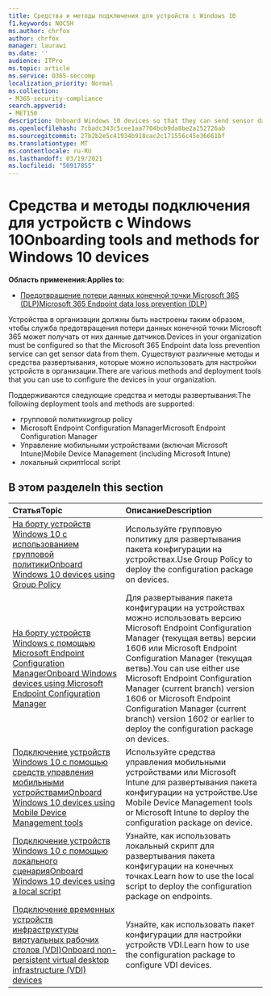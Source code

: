 ```yaml
---
title: Средства и методы подключения для устройств с Windows 10
f1.keywords: NOCSH
ms.author: chrfox
author: chrfox
manager: laurawi
ms.date: ''
audience: ITPro
ms.topic: article
ms.service: O365-seccomp
localization_priority: Normal
ms.collection:
- M365-security-compliance
search.appverid:
- MET150
description: Onboard Windows 10 devices so that they can send sensor data to the Microsoft 365 Compliance solutions
ms.openlocfilehash: 7cbadc343c5cee1aa7704bcb9da8be2a152726ab
ms.sourcegitcommit: 27b2b2e5c41934b918cac2c171556c45e36661bf
ms.translationtype: MT
ms.contentlocale: ru-RU
ms.lasthandoff: 03/19/2021
ms.locfileid: "50917855"
---
```

# <a name="onboarding-tools-and-methods-for-windows-10-devices"></a><span data-ttu-id="005fd-103">Средства и методы подключения для устройств с Windows 10</span><span class="sxs-lookup"><span data-stu-id="005fd-103">Onboarding tools and methods for Windows 10 devices</span></span>

<span data-ttu-id="005fd-104">**Область применения:**</span><span class="sxs-lookup"><span data-stu-id="005fd-104">**Applies to:**</span></span>
- [<span data-ttu-id="005fd-105">Предотвращение потери данных конечной точки Microsoft 365 (DLP)</span><span class="sxs-lookup"><span data-stu-id="005fd-105">Microsoft 365 Endpoint data loss prevention (DLP)</span></span>](./endpoint-dlp-learn-about.md)

<span data-ttu-id="005fd-106">Устройства в организации должны быть настроены таким образом, чтобы служба предотвращения потери данных конечной точки Microsoft 365 может получать от них данные датчиков.</span><span class="sxs-lookup"><span data-stu-id="005fd-106">Devices in your organization must be configured so that the Microsoft 365 Endpoint data loss prevention service can get sensor data from them.</span></span> <span data-ttu-id="005fd-107">Существуют различные методы и средства развертывания, которые можно использовать для настройки устройств в организации.</span><span class="sxs-lookup"><span data-stu-id="005fd-107">There are various methods and deployment tools that you can use to configure the devices in your organization.</span></span>

<span data-ttu-id="005fd-108">Поддерживаются следующие средства и методы развертывания:</span><span class="sxs-lookup"><span data-stu-id="005fd-108">The following deployment tools and methods are supported:</span></span>

- <span data-ttu-id="005fd-109">групповой политики</span><span class="sxs-lookup"><span data-stu-id="005fd-109">group policy</span></span>
- <span data-ttu-id="005fd-110">Microsoft Endpoint Configuration Manager</span><span class="sxs-lookup"><span data-stu-id="005fd-110">Microsoft Endpoint Configuration Manager</span></span>
- <span data-ttu-id="005fd-111">Управление мобильными устройствами (включая Microsoft Intune)</span><span class="sxs-lookup"><span data-stu-id="005fd-111">Mobile Device Management (including Microsoft Intune)</span></span>
- <span data-ttu-id="005fd-112">локальный скрипт</span><span class="sxs-lookup"><span data-stu-id="005fd-112">local script</span></span>

## <a name="in-this-section"></a><span data-ttu-id="005fd-113">В этом разделе</span><span class="sxs-lookup"><span data-stu-id="005fd-113">In this section</span></span>
<span data-ttu-id="005fd-114">Статья</span><span class="sxs-lookup"><span data-stu-id="005fd-114">Topic</span></span> | <span data-ttu-id="005fd-115">Описание</span><span class="sxs-lookup"><span data-stu-id="005fd-115">Description</span></span>
:---|:---
[<span data-ttu-id="005fd-116">На борту устройств Windows 10 с использованием групповой политики</span><span class="sxs-lookup"><span data-stu-id="005fd-116">Onboard Windows 10 devices using Group Policy</span></span>](dlp-configure-endpoints-gp.md) | <span data-ttu-id="005fd-117">Используйте групповую политику для развертывания пакета конфигурации на устройствах.</span><span class="sxs-lookup"><span data-stu-id="005fd-117">Use Group Policy to deploy the configuration package on devices.</span></span>
[<span data-ttu-id="005fd-118">На борту устройств Windows с помощью Microsoft Endpoint Configuration Manager</span><span class="sxs-lookup"><span data-stu-id="005fd-118">Onboard Windows devices using Microsoft Endpoint Configuration Manager</span></span>](dlp-configure-endpoints-sccm.md) | <span data-ttu-id="005fd-119">Для развертывания пакета конфигурации на устройствах можно использовать версию Microsoft Endpoint Configuration Manager (текущая ветвь) версии 1606 или Microsoft Endpoint Configuration Manager (текущая ветвь).</span><span class="sxs-lookup"><span data-stu-id="005fd-119">You can use either use Microsoft Endpoint Configuration Manager (current branch) version 1606 or Microsoft Endpoint Configuration Manager (current branch) version 1602 or earlier to deploy the configuration package on devices.</span></span>
[<span data-ttu-id="005fd-120">Подключение устройств Windows 10 с помощью средств управления мобильными устройствами</span><span class="sxs-lookup"><span data-stu-id="005fd-120">Onboard Windows 10 devices using Mobile Device Management tools</span></span>](dlp-configure-endpoints-mdm.md) | <span data-ttu-id="005fd-121">Используйте средства управления мобильными устройствами или Microsoft Intune для развертывания пакета конфигурации на устройстве.</span><span class="sxs-lookup"><span data-stu-id="005fd-121">Use Mobile Device Management tools or Microsoft Intune to deploy the configuration package on device.</span></span>
[<span data-ttu-id="005fd-122">Подключение устройств Windows 10 с помощью локального сценария</span><span class="sxs-lookup"><span data-stu-id="005fd-122">Onboard Windows 10 devices using a local script</span></span>](dlp-configure-endpoints-script.md) | <span data-ttu-id="005fd-123">Узнайте, как использовать локальный скрипт для развертывания пакета конфигурации на конечных точках.</span><span class="sxs-lookup"><span data-stu-id="005fd-123">Learn how to use the local script to deploy the configuration package on endpoints.</span></span>
[<span data-ttu-id="005fd-124">Подключение временных устройств инфраструктуры виртуальных рабочих столов (VDI)</span><span class="sxs-lookup"><span data-stu-id="005fd-124">Onboard non-persistent virtual desktop infrastructure (VDI) devices</span></span>](dlp-configure-endpoints-vdi.md) | <span data-ttu-id="005fd-125">Узнайте, как использовать пакет конфигурации для настройки устройств VDI.</span><span class="sxs-lookup"><span data-stu-id="005fd-125">Learn how to use the configuration package to configure VDI devices.</span></span>